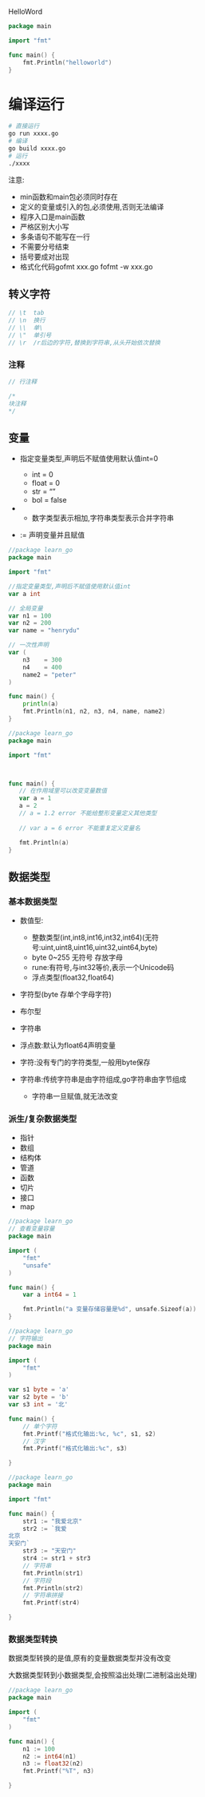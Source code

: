 HelloWord

```go
package main

import "fmt"

func main() {
	fmt.Println("helloworld")
}

```

编译运行
====

```sh
# 直接运行
go run xxxx.go
# 编译
go build xxxx.go
# 运行
./xxxx
```

注意:

* min函数和main包必须同时存在
* 定义的变量或引入的包,必须使用,否则无法编译
* 程序入口是main函数
* 严格区别大小写
* 多条语句不能写在一行
* 不需要分号结束
* 括号要成对出现
* 格式化代码gofmt xxx.go fofmt -w xxx.go

转义字符
----

```go
// \t  tab
// \n  换行
// \\  单\
// \"  单引号
// \r  /r后边的字符,替换到字符串,从头开始依次替换
```

### 注释

```go
// 行注释

/*
块注释
*/

```

变量
--

* 指定变量类型,声明后不赋值使用默认值int=0
  * int = 0
  * float = 0
  * str = “”
  * bol = false
* + 数字类型表示相加,字符串类型表示合并字符串

* := 声明变量并且赋值

```go
//package learn_go
package main

import "fmt"

//指定变量类型,声明后不赋值使用默认值int
var a int

// 全局变量
var n1 = 100
var n2 = 200
var name = "henrydu"

// 一次性声明
var (
	n3    = 300
	n4    = 400
	name2 = "peter"
)

func main() {
	println(a)
	fmt.Println(n1, n2, n3, n4, name, name2)
}
```

```go
//package learn_go
package main

import "fmt"



func main() {
   // 在作用域里可以改变变量数值
   var a = 1
   a = 2
   // a = 1.2 error 不能给整形变量定义其他类型
   
   // var a = 6 error 不能重复定义变量名

   fmt.Println(a)
}
```

数据类型
----

### 基本数据类型

* 数值型:
  * 整数类型(int,int8,int16,int32,int64)(无符号:uint,uint8,uint16,uint32,uint64,byte)
  * byte 0~255 无符号 存放字母
  * rune:有符号,与int32等价,表示一个Unicode码
  * 浮点类型(float32,float64)
* 字符型(byte 存单个字母字符)
* 布尔型
* 字符串

* 浮点数:默认为float64声明变量
* 字符:没有专门的字符类型,一般用byte保存
* 字符串:传统字符串是由字符组成,go字符串由字节组成
  * 字符串一旦赋值,就无法改变

### 派生/复杂数据类型

* 指针
* 数组
* 结构体
* 管道
* 函数
* 切片
* 接口
* map

```go
//package learn_go
// 查看变量容量
package main

import (
	"fmt"
	"unsafe"
)

func main() {
	var a int64 = 1

	fmt.Println("a 变量存储容量是%d", unsafe.Sizeof(a))
}

```

```go
//package learn_go
// 字符输出
package main

import (
	"fmt"
)

var s1 byte = 'a'
var s2 byte = 'b'
var s3 int = '北'

func main() {
	// 单个字符
	fmt.Printf("格式化输出:%c, %c", s1, s2)
	// 汉字
	fmt.Printf("格式化输出:%c", s3)

}

```

```go
//package learn_go
package main

import "fmt"

func main() {
	str1 := "我爱北京"
	str2 := `我爱
北京
天安门`
	str3 := "天安门"
	str4 := str1 + str3
	// 字符串
	fmt.Println(str1)
	// 字符段
	fmt.Println(str2)
	// 字符串拼接
	fmt.Printf(str4)

}

```

### 数据类型转换

数据类型转换的是值,原有的变量数据类型并没有改变

大数据类型转到小数据类型,会按照溢出处理(二进制溢出处理)

```go
//package learn_go
package main

import (
	"fmt"
)

func main() {
	n1 := 100
	n2 := int64(n1)
	n3 := float32(n2)
	fmt.Printf("%T", n3)

}

```









